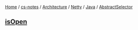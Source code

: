 [Home](https://mengxianbin.github.io) /
[cs-notes](https://mengxianbin.github.io/cs-notes/site) /
[Architecture](https://mengxianbin.github.io/cs-notes/site/Architecture) /
[Netty](https://mengxianbin.github.io/cs-notes/site/Architecture/Netty) /
[Java](https://mengxianbin.github.io/cs-notes/site/Architecture/Netty/Java) /
[AbstractSelector](https://mengxianbin.github.io/cs-notes/site/Architecture/Netty/Java/AbstractSelector)

## [isOpen](https://mengxianbin.github.io/cs-notes/site/Architecture/Netty/Java/AbstractSelector/isOpen)
